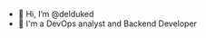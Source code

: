 - 👋 Hi, I’m @delduked
- 👀 I'm a DevOps analyst and Backend Developer

<!---
delduked/delduked is a ✨ special ✨ repository because its `README.md` (this file) appears on your GitHub profile.
You can click the Preview link to take a look at your changes.
--->
